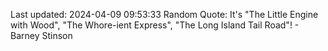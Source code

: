Last updated: 2024-04-09 09:53:33
Random Quote: It's "The Little Engine with Wood", "The Whore-ient Express", "The Long Island Tail Road"! - Barney Stinson